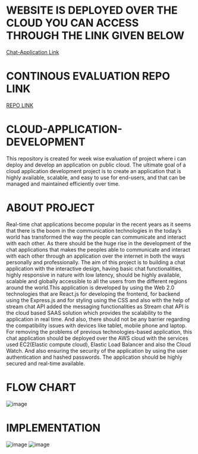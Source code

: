 # WEBSITE IS DEPLOYED OVER THE CLOUD YOU CAN ACCESS THROUGH THE LINK GIVEN BELOW
[Chat-Application Link](http://cadlb-3477d22c2bc2675b.elb.ap-south-1.amazonaws.com)
# CONTINOUS EVALUATION REPO LINK
[REPO LINK](https://github.com/A-Garg123/Cloud-Application-Developement)
# CLOUD-APPLICATION-DEVELOPMENT
This repository is created for week wise evaluation of project where i can deploy and develop an application on public cloud. The ultimate goal of a cloud application development project is to create an application that is highly available, scalable, and easy to use for end-users, and that can be managed and maintained efficiently over time.
# ABOUT PROJECT 
Real-time chat applications become popular in the recent years as it seems that there is the boom in the communication technologies in the today’s world has transformed the way the people can communicate and interact with each other. As there should be the huge rise in the development of the chat applications that makes the peoples able to communicate and interact with each other through an application over the internet in both the ways personally and professionally. The aim of this project is to building a chat application with the interactive design, having basic chat functionalities, highly responsive in nature with low latency, should be highly available, scalable and globally accessible to all the users from the different regions around the world.This application is developed by using the Web 2.0 technologies that are React.js for developing the frontend, for backend using the Express.js and for styling using the CSS and also with the help of stream chat API added the messaging functionalities as Stream chat API is the cloud based SAAS solution which provides the scalability to the application in real time. And also, there should not be any barrier regarding the compatibility issues with devices like tablet, mobile phone and laptop. For removing the problems of previous technologies-based application, this chat application should be deployed over the AWS cloud with the services used EC2(Elastic compute cloud), Elastic Load Balancer and also the Cloud Watch. And also ensuring the security of the application by using the user authentication and hashed passwords. The application should be highly secured and real-time available.
# FLOW CHART
![image](https://user-images.githubusercontent.com/78873371/234575782-47318b72-5ce7-475b-a2e7-4304325c882b.png)
# IMPLEMENTATION
![image](https://user-images.githubusercontent.com/78873371/234575881-d894df0b-0906-4208-a190-e0fda5ada8bb.png)
![image](https://user-images.githubusercontent.com/78873371/234575925-d15b33b3-1865-446d-869a-2b50f92757c8.png)


